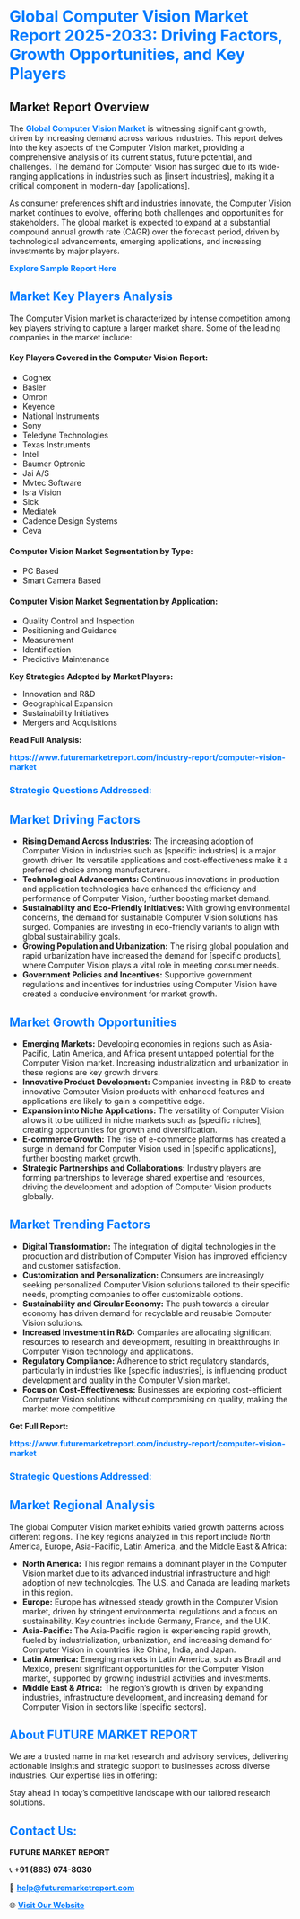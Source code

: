 <h1 style="color: #007BFF;">Global Computer Vision Market Report 2025-2033: Driving Factors, Growth Opportunities, and Key Players</h1>

<section id="overview">
<h2>Market Report Overview</h2>
<p>The <a href="https://www.futuremarketreport.com/industry-report/computer-vision-market" style="color: #007BFF; text-decoration: none;"><strong>Global Computer Vision Market</strong></a> is witnessing significant growth, driven by increasing demand across various industries. This report delves into the key aspects of the Computer Vision market, providing a comprehensive analysis of its current status, future potential, and challenges. The demand for Computer Vision has surged due to its wide-ranging applications in industries such as [insert industries], making it a critical component in modern-day [applications].</p>
<p>As consumer preferences shift and industries innovate, the Computer Vision market continues to evolve, offering both challenges and opportunities for stakeholders. The global market is expected to expand at a substantial compound annual growth rate (CAGR) over the forecast period, driven by technological advancements, emerging applications, and increasing investments by major players.</p>
</section>

<section id="overview">
<p><a href="https://www.futuremarketreport.com/request-sample/reportId=102464" style="color: #007BFF; text-decoration: none;"><strong>Explore Sample Report Here</strong></a></p>
</section>

<section id="key-players">
<h2 style="color: #007BFF;">Market Key Players Analysis</h2>
<p>The Computer Vision market is characterized by intense competition among key players striving to capture a larger market share. Some of the leading companies in the market include:</p>
<h4>Key Players Covered in the Computer Vision Report:</h4>
<ul><li>Cognex</li><li>Basler</li><li>Omron</li><li>Keyence</li><li>National Instruments</li><li>Sony</li><li>Teledyne Technologies</li><li>Texas Instruments</li><li>Intel</li><li>Baumer Optronic</li><li>Jai A/S</li><li>Mvtec Software</li><li>Isra Vision</li><li>Sick</li><li>Mediatek</li><li>Cadence Design Systems</li><li>Ceva</li></ul>
<h4>Computer Vision Market Segmentation by Type:</h4>
<ul><li>PC Based</li><li>Smart Camera Based</li></ul>

<h4>Computer Vision Market Segmentation by Application:</h4>
<ul><li>Quality Control and Inspection</li><li>Positioning and Guidance</li><li>Measurement</li><li>Identification</li><li>Predictive Maintenance</li></ul>
<p><strong>Key Strategies Adopted by Market Players:</strong></p>
<ul>
<li>Innovation and R&D</li>
<li>Geographical Expansion</li>
<li>Sustainability Initiatives</li>
<li>Mergers and Acquisitions</li>
</ul>
</section>

<section>
<p><strong>Read Full Analysis: </strong></p><a href="https://www.futuremarketreport.com/industry-report/computer-vision-market" style="color: #007BFF; text-decoration: none;"><strong>https://www.futuremarketreport.com/industry-report/computer-vision-market</strong></a>
<h3 style="color: #007BFF;">Strategic Questions Addressed:</h3>
</section>

<section id="driving-factors">
<h2 style="color: #007BFF;">Market Driving Factors</h2>
<ul>
<li><strong>Rising Demand Across Industries:</strong> The increasing adoption of Computer Vision in industries such as [specific industries] is a major growth driver. Its versatile applications and cost-effectiveness make it a preferred choice among manufacturers.</li>
<li><strong>Technological Advancements:</strong> Continuous innovations in production and application technologies have enhanced the efficiency and performance of Computer Vision, further boosting market demand.</li>
<li><strong>Sustainability and Eco-Friendly Initiatives:</strong> With growing environmental concerns, the demand for sustainable Computer Vision solutions has surged. Companies are investing in eco-friendly variants to align with global sustainability goals.</li>
<li><strong>Growing Population and Urbanization:</strong> The rising global population and rapid urbanization have increased the demand for [specific products], where Computer Vision plays a vital role in meeting consumer needs.</li>
<li><strong>Government Policies and Incentives:</strong> Supportive government regulations and incentives for industries using Computer Vision have created a conducive environment for market growth.</li>
</ul>
</section>

<section id="growth-opportunities">
<h2 style="color: #007BFF;">Market Growth Opportunities</h2>
<ul>
<li><strong>Emerging Markets:</strong> Developing economies in regions such as Asia-Pacific, Latin America, and Africa present untapped potential for the Computer Vision market. Increasing industrialization and urbanization in these regions are key growth drivers.</li>
<li><strong>Innovative Product Development:</strong> Companies investing in R&D to create innovative Computer Vision products with enhanced features and applications are likely to gain a competitive edge.</li>
<li><strong>Expansion into Niche Applications:</strong> The versatility of Computer Vision allows it to be utilized in niche markets such as [specific niches], creating opportunities for growth and diversification.</li>
<li><strong>E-commerce Growth:</strong> The rise of e-commerce platforms has created a surge in demand for Computer Vision used in [specific applications], further boosting market growth.</li>
<li><strong>Strategic Partnerships and Collaborations:</strong> Industry players are forming partnerships to leverage shared expertise and resources, driving the development and adoption of Computer Vision products globally.</li>
</ul>
</section>

<section id="trending-factors">
<h2 style="color: #007BFF;">Market Trending Factors</h2>
<ul>
<li><strong>Digital Transformation:</strong> The integration of digital technologies in the production and distribution of Computer Vision has improved efficiency and customer satisfaction.</li>
<li><strong>Customization and Personalization:</strong> Consumers are increasingly seeking personalized Computer Vision solutions tailored to their specific needs, prompting companies to offer customizable options.</li>
<li><strong>Sustainability and Circular Economy:</strong> The push towards a circular economy has driven demand for recyclable and reusable Computer Vision solutions.</li>
<li><strong>Increased Investment in R&D:</strong> Companies are allocating significant resources to research and development, resulting in breakthroughs in Computer Vision technology and applications.</li>
<li><strong>Regulatory Compliance:</strong> Adherence to strict regulatory standards, particularly in industries like [specific industries], is influencing product development and quality in the Computer Vision market.</li>
<li><strong>Focus on Cost-Effectiveness:</strong> Businesses are exploring cost-efficient Computer Vision solutions without compromising on quality, making the market more competitive.</li>
</ul>
</section>

<section>
<p><strong>Get Full Report: </strong></p><a href="https://www.futuremarketreport.com/industry-report/computer-vision-market" style="color: #007BFF; text-decoration: none;"><strong>https://www.futuremarketreport.com/industry-report/computer-vision-market</strong></a>
<h3 style="color: #007BFF;">Strategic Questions Addressed:</h3>
</section>


<section id="regional-analysis">
<h2 style="color: #007BFF;">Market Regional Analysis</h2>
<p>The global Computer Vision market exhibits varied growth patterns across different regions. The key regions analyzed in this report include North America, Europe, Asia-Pacific, Latin America, and the Middle East & Africa:</p>
<ul>
<li><strong>North America:</strong> This region remains a dominant player in the Computer Vision market due to its advanced industrial infrastructure and high adoption of new technologies. The U.S. and Canada are leading markets in this region.</li>
<li><strong>Europe:</strong> Europe has witnessed steady growth in the Computer Vision market, driven by stringent environmental regulations and a focus on sustainability. Key countries include Germany, France, and the U.K.</li>
<li><strong>Asia-Pacific:</strong> The Asia-Pacific region is experiencing rapid growth, fueled by industrialization, urbanization, and increasing demand for Computer Vision in countries like China, India, and Japan.</li>
<li><strong>Latin America:</strong> Emerging markets in Latin America, such as Brazil and Mexico, present significant opportunities for the Computer Vision market, supported by growing industrial activities and investments.</li>
<li><strong>Middle East & Africa:</strong> The region’s growth is driven by expanding industries, infrastructure development, and increasing demand for Computer Vision in sectors like [specific sectors].</li>
</ul>
</section>

<footer>
<h2 style="color: #007BFF;">About FUTURE MARKET REPORT</h2>
<p>We are a trusted name in market research and advisory services, delivering actionable insights and strategic support to businesses across diverse industries. Our expertise lies in offering:</p>

<p>Stay ahead in today’s competitive landscape with our tailored research solutions.</p>

<h2 style="color: #007BFF;">Contact Us:</h2>
<p><strong>FUTURE MARKET REPORT</strong></p>
<p>📞 <strong>+91 (883) 074-8030</strong></p>
<p>📧 <strong><a href="mailto:help@futuremarketreport.com" style="color: #007BFF;">help@futuremarketreport.com</a></strong></p>
<p>🌐 <strong><a href="https://www.futuremarketreport.com/" style="color: #007BFF;">Visit Our Website</a></strong></p>
</footer>
